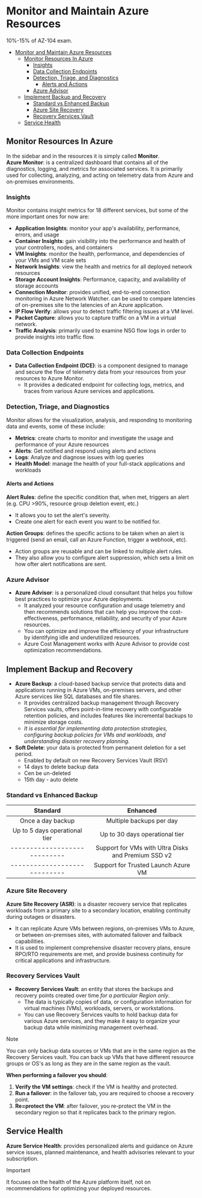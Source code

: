 # Monitor and Maintain Azure Resources

10%-15% of AZ-104 exam.  

- [Monitor and Maintain Azure Resources](#monitor-and-maintain-azure-resources)
  - [Monitor Resources In Azure](#monitor-resources-in-azure)
    - [Insights](#insights)
    - [Data Collection Endpoints](#data-collection-endpoints)
    - [Detection, Triage, and Diagnostics](#detection-triage-and-diagnostics)
      - [Alerts and Actions](#alerts-and-actions)
    - [Azure Advisor](#azure-advisor)
  - [Implement Backup and Recovery](#implement-backup-and-recovery)
    - [Standard vs Enhanced Backup](#standard-vs-enhanced-backup)
    - [Azure Site Recovery](#azure-site-recovery)
    - [Recovery Services Vault](#recovery-services-vault)
  - [Service Health](#service-health)


## Monitor Resources In Azure

In the sidebar and in the resources it is simply called **Monitor**.  
**Azure Monitor**: is a centralized dashboard that contains all of the diagnostics, logging, and metrics for associated services.  It is primarily used for collecting, analyzing, and acting on telemetry data from Azure and on-premises environments.

### Insights

Monitor contains insight metrics for 18 different services, but some of the more important ones for now are:
- **Application Insights**: monitor your app's availability, performance, errors, and usage
- **Container Insights**: gain visibility into the performance and health of your controllers, nodes, and containers
- **VM Insights**: monitor the health, performance, and dependencies of your VMs and VM scale sets
- **Network Insights**: view the health and metrics for all deployed network resources
- **Storage Account Insights**: Performance, capacity, and availability of storage accounts
- **Connection Monitor**: provides unified, end-to-end connection monitoring in Azure Network Watcher.  can be used to compare latencies of on-premises site to the latencies of an Azure application.
- **IP Flow Verify**: allows your to detect traffic filtering issues at a VM level.
- **Packet Capture**: allows you to capture traffic on a VM in a virtual network.
- **Traffic Analysis**: primarily used to examine NSG flow logs in order to provide insights into traffic flow.

### Data Collection Endpoints

- **Data Collection Endpoint (DCE)**: is a component designed to manage and secure the flow of telemetry data from your resources from your resources to Azure Monitor.
  - It provides a dedicated endpoint for collecting logs, metrics, and traces from various Azure services and applications.

### Detection, Triage, and Diagnostics

Monitor allows for the visualization, analysis, and responding to monitoring data and events, some of these include:
- **Metrics**: create charts to monitor and investigate the usage and performance of your Azure resources
- **Alerts**: Get notified and respond using alerts and actions
- **Logs**: Analyze and diagnose issues with log queries
- **Health Model**: manage the health of your full-stack applications and workloads

#### Alerts and Actions

**Alert Rules**: define the specific condition that, when met, triggers an alert (e.g. CPU >90%, resource group deletion event, etc.)
- It allows you to set the alert's severity.
- Create one alert for each event you want to be notified for.

**Action Groups**: defines the specific actions to be taken when an alert is triggered (send an email, call an Azure Function, trigger a webhook, etc).
- Action groups are reusable and can be linked to multiple alert rules.
- They also allow you to configure alert suppression, which sets a limit on how ofter alert notifications are sent.

### Azure Advisor

- **Azure Advisor**: is a personalized cloud consultant that helps you follow best practices to optimize your Azure deployments.
  - It analyzed your resource configuration and usage telemetry and then recommends solutions that can help you improve the cost-effectiveness, performance, reliability, and security of your Azure resources.
  - You can optimize and improve the efficiency of your infrastructure by identifying idle and underutilized resources.
  - Azure Cost Management works with Azure Advisor to provide cost optimization recommendations.

## Implement Backup and Recovery

- **Azure Backup**: a cloud-based backup service that protects data and applications running in Azure VMs, on-premises servers, and other Azure services like SQL databases and file shares.
  - It provides centralized backup management through Recovery Services vaults, offers point-in-time recovery with configurable retention policies, and includes features like incremental backups to minimize storage costs.
  - *It is essential for implementing data protection strategies, configuring backup policies for VMs and workloads, and understanding disaster recovery planning.*
- **Soft Delete**: your data is protected from permanent deletion for a set period. 
  - Enabled by default on new Recovery Services Vault (RSV)
  - 14 days to delete backup data
  - Cen be un-deleted
  - 15th day - auto delete

### Standard vs Enhanced Backup

| **Standard**                    | **Enhanced**                                           |
|:-------------------------------:|:------------------------------------------------------:|
|   Once a day backup             |   Multiple backups per day                             |
|   Up to 5 days operational tier |   Up to 30 days operational tier                       |
|----------------------------     |   Support for VMs with Ultra Disks and Premium SSD v2  |
|----------------------------     |   Support for Trusted Launch Azure VM                  |

### Azure Site Recovery

**Azure Site Recovery (ASR)**: is a disaster recovery service that replicates workloads from a primary site to a secondary location, enabling continuity during outages or disasters.  
- It can replicate Azure VMs between regions, on-premises VMs to Azure, or between on-premises sites, with automated failover and failback capabilities.
- It is used to implement comprehensive disaster recovery plans, ensure RPO/RTO requirements are met, and provide business continuity for critical applications and infrastructure.

### Recovery Services Vault

- **Recovery Services Vault**: an entity that stores the backups and recovery points created over time *for a particular Region only*.  
  - The data is typically copies of data, or configuration information for virtual machines (VMs), workloads, servers, or workstations.
  - You can use Recovery Services vaults to hold backup data for various Azure services, and they make it easy to organize your backup data while minimizing management overhead.
> [!NOTE]
> You can only backup data sources or VMs that are in the same region as the Recovery Services vault.  You can back up VMs that have different resource groups or OS's as long as they are in the same region as the vault.

**When performing a failover you should**:
1. **Verify the VM settings**: check if the VM is healthy and protected.
2. **Run a failover**: in the failover tab, you are required to choose a recovery point.
3. **Re=protect the VM**: after failover, you re-protect the VM in the secondary region so that it replicates back to the primary region.

## Service Health

**Azure Service Health**: provides personalized alerts and guidance on Azure service issues, planned maintenance, and health advisories relevant to your subscription.  

> [!IMPORTANT]
> It focuses on the health of the Azure platform itself, not on recommendations for optimizing your deployed resources.